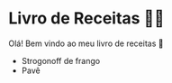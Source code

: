 # Livro de Receitas :man_cook:

Olá! Bem vindo ao meu livro de receitas :wave:

- Strogonoff de frango
- Pavê

 